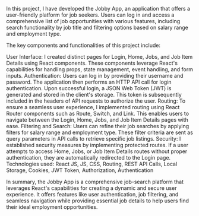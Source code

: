 In this project, I have developed the Jobby App, an application that offers a user-friendly platform for job seekers. Users can log in and access a comprehensive list of job opportunities with various features, including search functionality by job title and filtering options based on salary range and employment type.


The key components and functionalities of this project include:

User Interface: I created distinct pages for Login, Home, Jobs, and Job Item Details using React components. These components leverage React's capabilities for handling props, state management, event handling, and form inputs.
Authentication: Users can log in by providing their username and password. The application then performs an HTTP API call for login authentication. Upon successful login, a JSON Web Token (JWT) is generated and stored in the client's storage. This token is subsequently included in the headers of API requests to authorize the user.
Routing: To ensure a seamless user experience, I implemented routing using React Router components such as Route, Switch, and Link. This enables users to navigate between the Login, Home, Jobs, and Job Item Details pages with ease.
Filtering and Search: Users can refine their job searches by applying filters for salary range and employment type. These filter criteria are sent as query parameters in API calls to retrieve specific job listings.
Security: I established security measures by implementing protected routes. If a user attempts to access Home, Jobs, or Job Item Details routes without proper authentication, they are automatically redirected to the Login page.
Technologies used: React JS, JS, CSS, Routing, REST API Calls, Local Storage, Cookies, JWT Token, Authorization, Authentication

In summary, the Jobby App is a comprehensive job-search platform that leverages React's capabilities for creating a dynamic and secure user experience. It offers features like user authentication, job filtering, and seamless navigation while providing essential job details to help users find their ideal employment opportunities.
